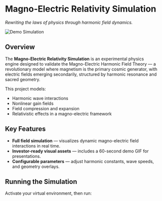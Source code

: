 # Magno-Electric Relativity Simulation

_Rewriting the laws of physics through harmonic field dynamics._

![Demo Simulation](outputs/demo_60s.gif)

## Overview
The **Magno-Electric Relativity Simulation** is an experimental physics engine designed to validate the Magno-Electric Harmonic Field Theory — a revolutionary model where magnetism is the primary cosmic generator, with electric fields emerging secondarily, structured by harmonic resonance and sacred geometry.

This project models:
- Harmonic wave interactions
- Nonlinear gain fields
- Field compression and expansion
- Relativistic effects in a magno-electric framework

## Key Features
- **Full field simulation** — visualizes dynamic magno-electric field interactions in real time.
- **Investor-ready visual assets** — includes a 60-second demo GIF for presentations.
- **Configurable parameters** — adjust harmonic constants, wave speeds, and geometry overlays.

## Running the Simulation
Activate your virtual environment, then run:
